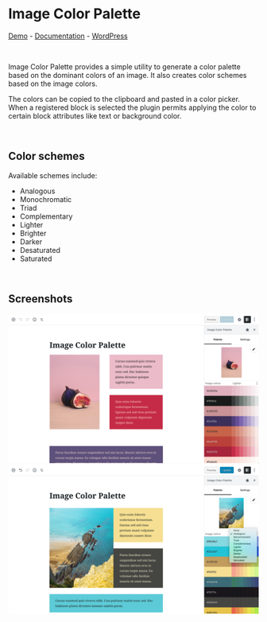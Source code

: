 # Image Color Palette

[Demo](https://gutenberg-showcase.melonpan.io/image-color-palette) - [Documentation](https://melonpan.io/wordpress-plugins/image-color-palette) - [WordPress](https://wordpress.org/plugins/image-color-palette)

<br />

Image Color Palette provides a simple utility to generate a color palette based on the dominant colors of an image. It also creates color schemes based on the image colors.

The colors can be copied to the clipboard and pasted in a color picker. When a registered block is selected the plugin permits applying the color to certain block attributes like text or background color.

<br />

## Color schemes

Available schemes include:

- Analogous
- Monochromatic
- Triad
- Complementary
- Lighter
- Brighter
- Darker
- Desaturated
- Saturated

<br />

## Screenshots

<img src="docs/screenshot-1.png" width="700px" alt="Example use of palette generated colors" />

<img src="docs/screenshot-2.png" width="700px" alt="Scheme select list" />
